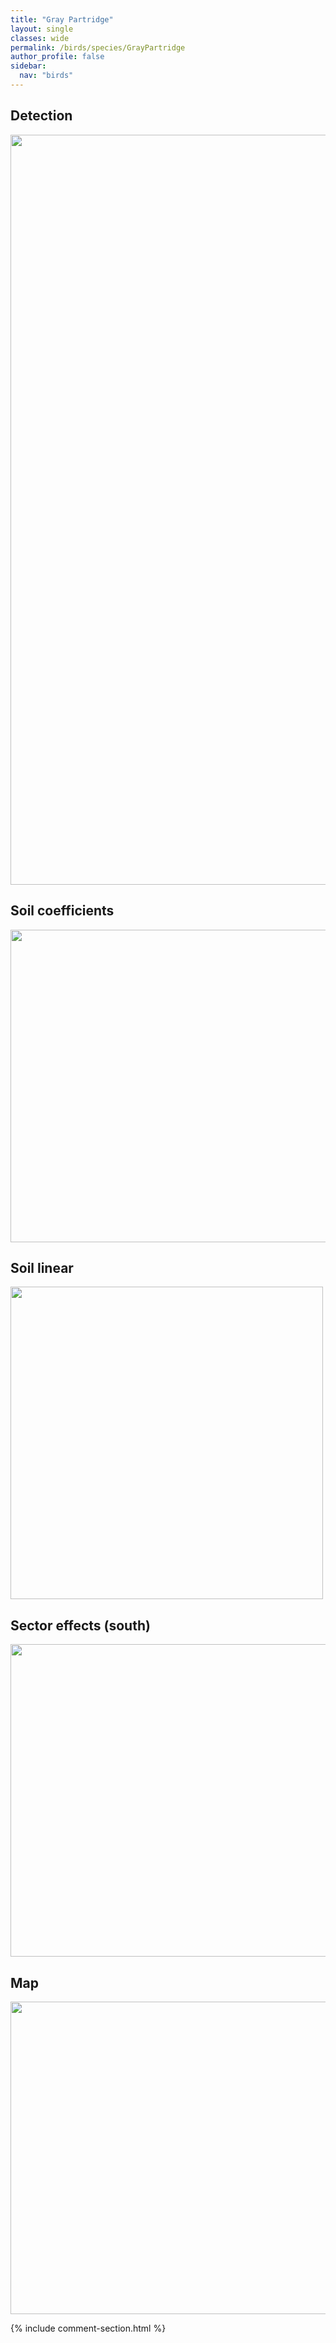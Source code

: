 ```yaml
---
title: "Gray Partridge"
layout: single
classes: wide
permalink: /birds/species/GrayPartridge
author_profile: false
sidebar:
  nav: "birds"
---
```


<h2>Detection</h2>

<a href="https://drive.google.com/uc?export=view&id=17XEfoFTydX__yxo4JUK-9oczyICSGUEV">
<img src="https://drive.google.com/uc?export=view&id=17XEfoFTydX__yxo4JUK-9oczyICSGUEV" height = "1200" width = "800">
</a>

<h2>Soil coefficients</h2>

<a href="https://drive.google.com/uc?export=view&id=1FzTmPWF3Qu0Snpst3p36i3Dfmq4AUEiR">
<img src="https://drive.google.com/uc?export=view&id=1FzTmPWF3Qu0Snpst3p36i3Dfmq4AUEiR" height = "500" width = "1000">
</a>

<h2>Soil linear</h2>

<a href="https://drive.google.com/uc?export=view&id=1QEP-GH4fFWgykqntYt-IT6Vm7nPtyM65">
<img src="https://drive.google.com/uc?export=view&id=1QEP-GH4fFWgykqntYt-IT6Vm7nPtyM65" height = "500" width = "500">
</a>

<h2>Sector effects (south)</h2>

<a href="https://drive.google.com/uc?export=view&id=1Dn17RM1xtsO0o1w3BUif_k60X3ygKmxA">
<img src="https://drive.google.com/uc?export=view&id=1Dn17RM1xtsO0o1w3BUif_k60X3ygKmxA" height = "500" width = "1000">
</a>

<h2>Map</h2>

<a href="https://drive.google.com/uc?export=view&id=10Hqnfbj7jsRahUAW8oW98m003znTeWXG">
<img src="https://drive.google.com/uc?export=view&id=10Hqnfbj7jsRahUAW8oW98m003znTeWXG" height = "500" width = "1500">
</a>

{% include comment-section.html %}
